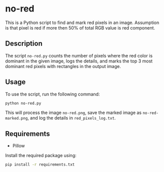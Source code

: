 # no-red

This is a Python script to find and mark red pixels in an image. Assumption is that pixel is red if more then 50% of total RGB value is red component.

## Description

The script `no-red.py` counts the number of pixels where the red color is dominant in the given image, logs the details, and marks the top 3 most dominant red pixels with rectangles in the output image.

## Usage

To use the script, run the following command:

```sh
python no-red.py
```

This will process the image `no-red.png`, save the marked image as `no-red-marked.png`, and log the details in `red_pixels_log.txt`.

## Requirements

- Pillow

Install the required package using:

```sh
pip install -r requirements.txt
```
